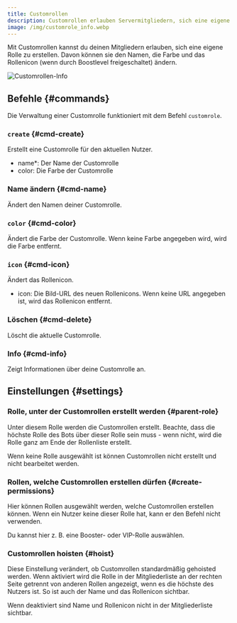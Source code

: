 ```yaml
---
title: Customrollen
description: Customrollen erlauben Servermitgliedern, sich eine eigene Rolle zu erstellen und diese nach Belieben zu verwalten.
image: /img/customrole_info.webp
---
```


Mit Customrollen kannst du deinen Mitgliedern erlauben, sich eine eigene Rolle zu erstellen. Davon können sie den Namen, die Farbe und das Rollenicon (wenn durch Boostlevel freigeschaltet) ändern.

![Customrollen-Info](/img/customrole_info.webp)

## Befehle {#commands}

Die Verwaltung einer Customrolle funktioniert mit dem Befehl `customrole`.

### `create` {#cmd-create}

Erstellt eine Customrolle für den aktuellen Nutzer.

- name*: Der Name der Customrolle
- color: Die Farbe der Customrolle

### Name ändern {#cmd-name}

<Command name="customrole name" slash="name:Neuer Name" message="<Neuer Name>"></Command>

Ändert den Namen deiner Customrolle.

### `color` {#cmd-color}

<Command name="customrole color" slash="color:Neuer Farbe" message="<Neue Farbe>"></Command>

Ändert die Farbe der Customrolle. Wenn keine Farbe angegeben wird, wird die Farbe entfernt.

### `icon` {#cmd-icon}

Ändert das Rollenicon.

- icon: Die Bild-URL des neuen Rollenicons. Wenn keine URL angegeben ist, wird das Rollenicon entfernt.

### Löschen {#cmd-delete}

<Command name="customrole delete"></Command>

Löscht die aktuelle Customrolle.

### Info {#cmd-info}

<Command name="customrole info"></Command>

Zeigt Informationen über deine Customrolle an.

## Einstellungen {#settings}

### Rolle, unter der Customrollen erstellt werden {#parent-role}

Unter diesem Rolle werden die Customrollen erstellt. Beachte, dass die höchste Rolle des Bots über dieser Rolle sein muss - wenn nicht, wird die Rolle ganz am Ende der Rollenliste erstellt.

Wenn keine Rolle ausgewählt ist können Customrollen nicht erstellt und nicht bearbeitet werden.

### Rollen, welche Customrollen erstellen dürfen {#create-permissions}

Hier können Rollen ausgewählt werden, welche Customrollen erstellen können. Wenn ein Nutzer keine dieser Rolle hat, kann er den Befehl nicht verwenden.

Du kannst hier z. B. eine Booster- oder VIP-Rolle auswählen.

### Customrollen hoisten {#hoist}

Diese Einstellung verändert, ob Customrollen standardmäßig gehoisted werden. Wenn aktiviert wird die Rolle in der Mitgliederliste an der rechten Seite getrennt von anderen Rollen angezeigt, wenn es die höchste des Nutzers ist. So ist auch der Name und das Rollenicon sichtbar.

Wenn deaktiviert sind Name und Rollenicon nicht in der Mitgliederliste sichtbar.
